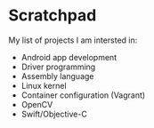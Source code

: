 # Scratchpad

My list of projects I am intersted in:

+ Android app development
+ Driver programming
+ Assembly language
+ Linux kernel
+ Container configuration (Vagrant)
+ OpenCV
+ Swift/Objective-C
